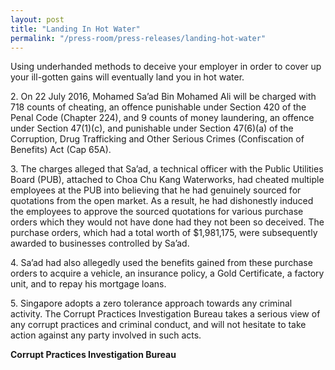 ```yaml
---
layout: post
title: "Landing In Hot Water"
permalink: "/press-room/press-releases/landing-hot-water"
---
```

Using underhanded methods to deceive your employer in order to cover up your ill-gotten gains will eventually land you in hot water.

2\.          On 22 July 2016, Mohamed Sa’ad Bin Mohamed Ali will be charged with 718 counts of cheating, an offence punishable under Section 420 of the Penal Code (Chapter 224), and 9 counts of money laundering, an offence under Section 47(1)(c), and punishable under Section 47(6)(a) of the Corruption, Drug Trafficking and Other Serious Crimes (Confiscation of Benefits) Act (Cap 65A).

3\.          The charges alleged that Sa’ad, a technical officer with the Public Utilities Board (PUB), attached to Choa Chu Kang Waterworks, had cheated multiple employees at the PUB into believing that he had genuinely sourced for quotations from the open market. As a result, he had dishonestly induced the employees to approve the sourced quotations for various purchase orders which they would not have done had they not been so deceived. The purchase orders, which had a total worth of $1,981,175, were subsequently awarded to businesses controlled by Sa’ad.

4\.          Sa’ad had also allegedly used the benefits gained from these purchase orders to acquire a vehicle, an insurance policy, a Gold Certificate, a factory unit, and to repay his mortgage loans.

5\.          Singapore adopts a zero tolerance approach towards any criminal activity. The Corrupt Practices Investigation Bureau takes a serious view of any corrupt practices and criminal conduct, and will not hesitate to take action against any party involved in such acts.

**Corrupt Practices Investigation Bureau**

